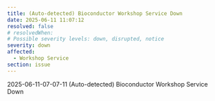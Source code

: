 ```yaml
---
title: (Auto-detected) Bioconductor Workshop Service Down
date: 2025-06-11 11:07:12
resolved: false
# resolvedWhen: 
# Possible severity levels: down, disrupted, notice
severity: down
affected:
  - Workshop Service
section: issue
---
```


2025-06-11-07-07-11 (Auto-detected) Bioconductor Workshop Service Down

